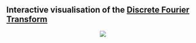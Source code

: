 ## Interactive visualisation of the [Discrete Fourier Transform](https://en.wikipedia.org/wiki/Discrete_Fourier_transform)

<p align="center">
	<img src="fourier.webp"/>
</p>
